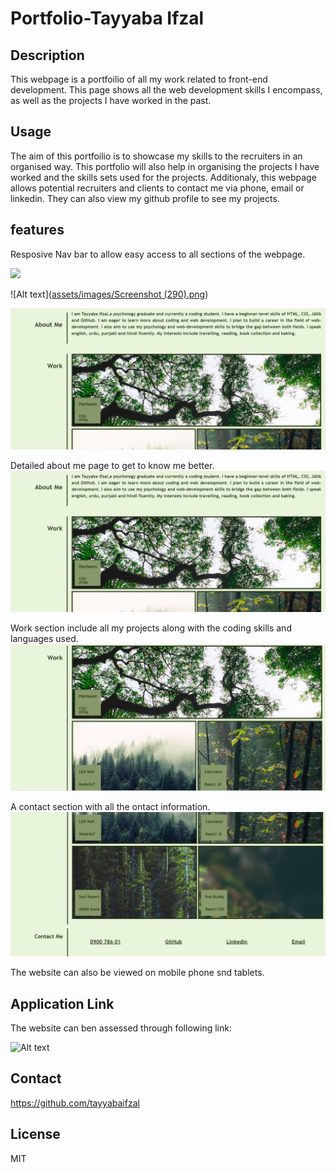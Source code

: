 # Portfolio-Tayyaba Ifzal

## Description
This webpage is a portfoilio of all my work related to front-end development. This page shows all the web development skills I encompass, as well as the projects I have worked in the past.

## Usage
The aim of this portfoilio is to showcase my skills to the recruiters in an organised way. This portfolio will also help in organising the projects I have worked and the skills sets used for the projects. Additionaly, this webpage allows potential recruiters and clients to contact me via phone, email or linkedin. They can also view my github profile to see my projects.

## features
Resposive Nav bar to allow easy access to all sections of the webpage.


<img src="/assets/images/screenshot_(290).png">

![Alt text]([assets/images/Screenshot (290).png](https://github.com/tayyabaifzal/Portfolio-Tayyaba/blob/72e6fe448089e988a7655f75485b6979f0c8731c/assets/images/Screenshot%20(290).png))

![Alt text](assets/images/Screenshot-(291).png)


Detailed about me page to get to know me better.
![Alt text](assets/images/Screenshot-(291).png)



Work section include all my projects along with the coding skills and languages used.
![Alt text](assets/images/Screenshot-(292).png)



A contact section with all the ontact information.
![Alt text](assets/images/Screenshot-(294).png)


The website can also be viewed on mobile phone snd tablets. 

## Application Link
The website can ben assessed through following link:



![Alt text](assets/images/Screenshot-(290).png)


## Contact
https://github.com/tayyabaifzal

## License
MIT
